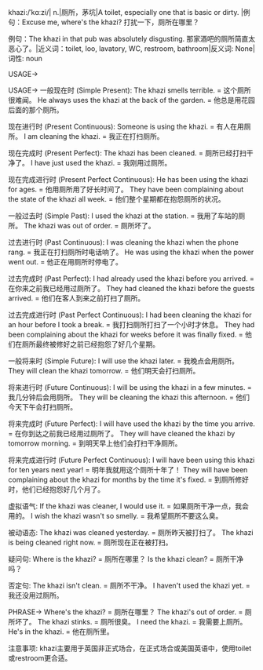 khazi:/ˈkɑːzi/| n.|厕所，茅坑|A toilet, especially one that is basic or dirty. |例句：Excuse me, where's the khazi?  打扰一下，厕所在哪里？

例句：The khazi in that pub was absolutely disgusting. 那家酒吧的厕所简直太恶心了。|近义词：toilet, loo, lavatory, WC, restroom, bathroom|反义词: None|词性: noun

USAGE->

USAGE->
一般现在时 (Simple Present):
The khazi smells terrible. = 这个厕所很难闻。
He always uses the khazi at the back of the garden. = 他总是用花园后面的那个厕所。

现在进行时 (Present Continuous):
Someone is using the khazi. = 有人在用厕所。
I am cleaning the khazi. = 我正在打扫厕所。


现在完成时 (Present Perfect):
The khazi has been cleaned. = 厕所已经打扫干净了。
I have just used the khazi. = 我刚用过厕所。


现在完成进行时 (Present Perfect Continuous):
He has been using the khazi for ages. = 他用厕所用了好长时间了。
They have been complaining about the state of the khazi all week. = 他们整个星期都在抱怨厕所的状况。


一般过去时 (Simple Past):
I used the khazi at the station. = 我用了车站的厕所。
The khazi was out of order. = 厕所坏了。


过去进行时 (Past Continuous):
I was cleaning the khazi when the phone rang. = 我正在打扫厕所时电话响了。
He was using the khazi when the power went out. = 他正在用厕所时停电了。


过去完成时 (Past Perfect):
I had already used the khazi before you arrived. = 在你来之前我已经用过厕所了。
They had cleaned the khazi before the guests arrived. = 他们在客人到来之前打扫了厕所。


过去完成进行时 (Past Perfect Continuous):
I had been cleaning the khazi for an hour before I took a break. = 我打扫厕所打扫了一个小时才休息。
They had been complaining about the khazi for weeks before it was finally fixed. = 他们在厕所最终被修好之前已经抱怨了好几个星期。


一般将来时 (Simple Future):
I will use the khazi later. = 我晚点会用厕所。
They will clean the khazi tomorrow. = 他们明天会打扫厕所。


将来进行时 (Future Continuous):
I will be using the khazi in a few minutes. = 我几分钟后会用厕所。
They will be cleaning the khazi this afternoon. = 他们今天下午会打扫厕所。


将来完成时 (Future Perfect):
I will have used the khazi by the time you arrive. = 在你到达之前我已经用过厕所了。
They will have cleaned the khazi by tomorrow morning. = 到明天早上他们会打扫干净厕所。


将来完成进行时 (Future Perfect Continuous):
I will have been using this khazi for ten years next year! = 明年我就用这个厕所十年了！
They will have been complaining about the khazi for months by the time it's fixed. = 到厕所修好时，他们已经抱怨好几个月了。


虚拟语气:
If the khazi was cleaner, I would use it. = 如果厕所干净一点，我会用的。
I wish the khazi wasn't so smelly. = 我希望厕所不要这么臭。


被动语态:
The khazi was cleaned yesterday. = 厕所昨天被打扫了。
The khazi is being cleaned right now. = 厕所现在正在被打扫。


疑问句:
Where is the khazi? = 厕所在哪里？
Is the khazi clean? = 厕所干净吗？


否定句:
The khazi isn't clean. = 厕所不干净。
I haven't used the khazi yet. = 我还没用过厕所。


PHRASE->
Where's the khazi? = 厕所在哪里？
The khazi's out of order. = 厕所坏了。
The khazi stinks. = 厕所很臭。
I need the khazi. = 我需要上厕所。
He's in the khazi. = 他在厕所里。


注意事项:
khazi主要用于英国非正式场合，在正式场合或美国英语中，使用toilet或restroom更合适。
